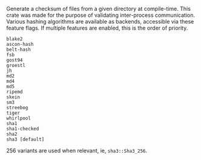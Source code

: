 Generate a checksum of files from a given directory at compile-time. This crate was made for the purpose of validating inter-process communication.
Various hashing algorithms are available as backends, accessible via these feature flags. If multiple features are enabled, this is the order of priority.
```
blake2      
ascon-hash  
belt-hash
fsb         
gost94      
groestl     
jh          
md2         
md4         
md5        
ripemd      
skein       
sm3         
streebog    
tiger       
whirlpool
sha1        
sha1-checked
sha2        
sha3 [default]
```   
256 variants are used when relevant, ie, `sha3::Sha3_256`.

